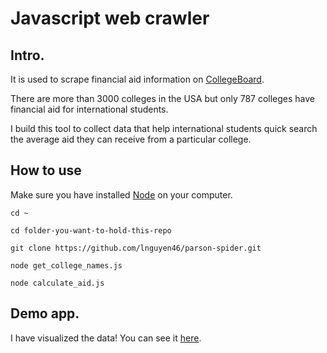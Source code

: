 # Javascript web crawler

## Intro.
It is used to scrape financial aid information on [CollegeBoard](https://www.collegeboard.org).

There are more than 3000 colleges in the USA but only 787 colleges have financial aid for international students.

I build this tool to collect data that help international students quick search the average aid they can receive from a particular college.

## How to use
Make sure you have installed [Node](https://nodejs.org/en/) on your computer.

`cd ~`

`cd folder-you-want-to-hold-this-repo`

`git clone https://github.com/lnguyen46/parson-spider.git`

`node get_college_names.js`

`node calculate_aid.js`







## Demo app.
I have visualized the data! You can see it [here](https://int-aid-table.herokuapp.com).

